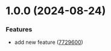 # 1.0.0 (2024-08-24)


### Features

* add new feature ([7729600](https://github.com/sidhant2709/react-storybook-components/commit/77296008a022fef3aef298920cb83ba052d9d421))
